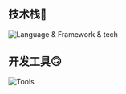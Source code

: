 ## 技术栈🧐

![Language & Framework & tech](https://skillicons.dev/icons?i=java,go,javascript,typescript,vue,nodejs,redis,docker,vite)

## 开发工具🙃

![Tools](https://skillicons.dev/icons?i=vscode,idea,androidstudio)

